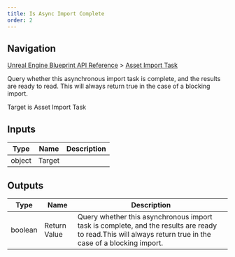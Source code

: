 ```yaml
---
title: Is Async Import Complete
order: 2
---
```

## Navigation

[Unreal Engine Blueprint API Reference](https://dev.epicgames.com/documentation/en-us/unreal-engine/BlueprintAPI) > [Asset Import Task](https://dev.epicgames.com/documentation/en-us/unreal-engine/BlueprintAPI/AssetImportTask)

Query whether this asynchronous import task is complete, and the results are ready to read.
This will always return true in the case of a blocking import.

Target is Asset Import Task

## Inputs

| Type | Name | Description |
| --- | --- | --- |
| object | Target |  |

## Outputs

| Type | Name | Description |
| --- | --- | --- |
| boolean | Return Value | Query whether this asynchronous import task is complete, and the results are ready to read.This will always return true in the case of a blocking import. |
